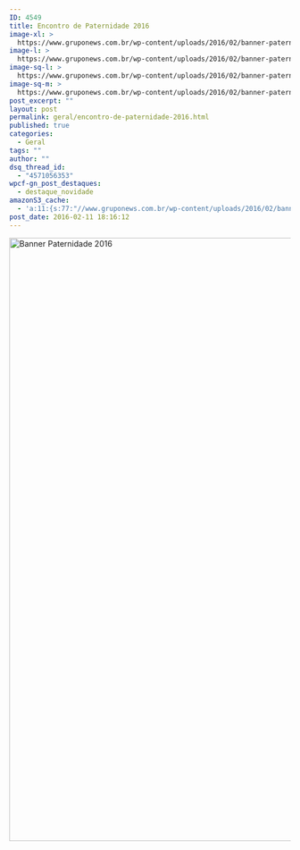```yaml
---
ID: 4549
title: Encontro de Paternidade 2016
image-xl: >
  https://www.gruponews.com.br/wp-content/uploads/2016/02/banner-paternidade-2016.jpg
image-l: >
  https://www.gruponews.com.br/wp-content/uploads/2016/02/banner-paternidade-2016-1280x720.jpg
image-sq-l: >
  https://www.gruponews.com.br/wp-content/uploads/2016/02/banner-paternidade-2016-1280x1080.jpg
image-sq-m: >
  https://www.gruponews.com.br/wp-content/uploads/2016/02/banner-paternidade-2016-720x720.jpg
post_excerpt: ""
layout: post
permalink: geral/encontro-de-paternidade-2016.html
published: true
categories:
  - Geral
tags: ""
author: ""
dsq_thread_id:
  - "4571056353"
wpcf-gn_post_destaques:
  - destaque_novidade
amazonS3_cache:
  - 'a:11:{s:77:"//www.gruponews.com.br/wp-content/uploads/2016/02/banner-paternidade-2016.jpg";i:4548;s:85:"//www.gruponews.com.br/wp-content/uploads/2016/02/banner-paternidade-2016-300x169.jpg";i:4548;s:85:"//www.gruponews.com.br/wp-content/uploads/2016/02/banner-paternidade-2016-768x432.jpg";i:4548;s:86:"//www.gruponews.com.br/wp-content/uploads/2016/02/banner-paternidade-2016-1280x720.jpg";i:4548;s:85:"//www.gruponews.com.br/wp-content/uploads/2016/02/banner-paternidade-2016-720x405.jpg";i:4548;s:85:"//www.gruponews.com.br/wp-content/uploads/2016/02/banner-paternidade-2016-460x259.jpg";i:4548;s:85:"//www.gruponews.com.br/wp-content/uploads/2016/02/banner-paternidade-2016-180x101.jpg";i:4548;s:92:"//www.gruponews.com.br/wp-content/uploads/2016/02/banner-paternidade-2016-e1455223461707.jpg";a:1:{s:9:"timestamp";i:1517920596;}s:99:"//www.gruponews.com.br/wp-content/uploads/2016/02/banner-paternidade-2016-e1455223461707-150x84.jpg";a:1:{s:9:"timestamp";i:1517920596;}s:79:"//www.gruponews.com.br/wp-content/uploads/2016/02/Baneer-Paternidade-2016-2.jpg";a:1:{s:9:"timestamp";i:1517920596;}s:87:"//www.gruponews.com.br/wp-content/uploads/2016/02/Baneer-Paternidade-2016-2-185x104.jpg";a:1:{s:9:"timestamp";i:1517920596;}}'
post_date: 2016-02-11 18:16:12
---
```

<a href="http://www.gruponews.com.br/wp-content/uploads/2016/02/banner-paternidade-2016.jpg" rel="attachment wp-att-4548"><img class="aligncenter size-full wp-image-4548" src="http://www.gruponews.com.br/wp-content/uploads/2016/02/banner-paternidade-2016.jpg" alt="Banner Paternidade 2016" width="1920" height="1080" /></a>